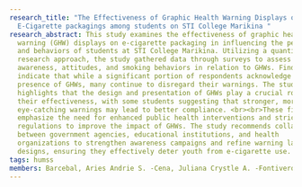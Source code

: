 ```yaml
---
research_title: "The Effectiveness of Graphic Health Warning Displays on
  E-Cigarette packagings among students on STI College Marikina "
research_abstract: This study examines the effectiveness of graphic health
  warning (GHW) displays on e-cigarette packaging in influencing the perceptions
  and behaviors of students at STI College Marikina. Utilizing a quantitative
  research approach, the study gathered data through surveys to assess students'
  awareness, attitudes, and smoking behaviors in relation to GHWs. Findings
  indicate that while a significant portion of respondents acknowledge the
  presence of GHWs, many continue to disregard their warnings. The study further
  highlights that the design and presentation of GHWs play a crucial role in
  their effectiveness, with some students suggesting that stronger, more
  eye-catching warnings may lead to better compliance. <br><br>These findings
  emphasize the need for enhanced public health interventions and stricter
  regulations to improve the impact of GHWs. The study recommends collaboration
  between government agencies, educational institutions, and health
  organizations to strengthen awareness campaigns and refine warning label
  designs, ensuring they effectively deter youth from e-cigarette use.
tags: humss
members: Barcebal, Aries Andrie S. -Cena, Juliana Crystle A. -Fontiveros, Kyla Marie M.
---
```

